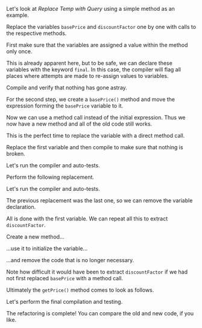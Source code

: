 Let's look at <i>Replace Temp with Query</i> using a simple method as an example.

Replace the variables <code>basePrice</code> and <code>discountFactor</code> one by one with calls to the respective methods.

First make sure that the variables are assigned a value within the method only once.

This is already apparent here, but to be safe, we can declare these variables with the keyword <code>final</code>. In this case, the compiler will flag all places where attempts are made to re-assign values to variables.

Compile and verify that nothing has gone astray.

For the second step, we create a <code>basePrice()</code> method and move the expression forming the <code>basePrice</code> variable to it.

Now we can use a method call instead of the initial expression. Thus we now have a new method and all of the old code still works.

This is the perfect time to replace the variable with a direct method call.

Replace the first variable and then compile to make sure that nothing is broken.

Let's run the compiler and auto-tests.

Perform the following replacement.

Let's run the compiler and auto-tests.

The previous replacement was the last one, so we can remove the variable declaration.

All is done with the first variable. We can repeat all this to extract <code>discountFactor</code>.

Create a new method…

…use it to initialize the variable…

…and remove the code that is no longer necessary.

Note how difficult it would have been to extract <code>discountFactor</code> if we had not first replaced <code>basePrice</code> with a method call.

Ultimately the <code>getPrice()</code> method comes to look as follows.

Let's perform the final compilation and testing.

The refactoring is complete! You can compare the old and new code, if you like.